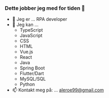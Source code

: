 ### Dette jobber jeg med for tiden 👋

- 🔭 Jeg er ... RPA developer
- 🌱 Jeg kan ...
    - TypeScript
    - JavaScript
    - CSS
    - HTML
    - Vue.js
    - React
    - Java
    - Spring Boot
    - Flutter/Dart
    - MySQL/SQL
    - Python
- 📫 Kontakt meg på: ... aleroe99@gmail.com
